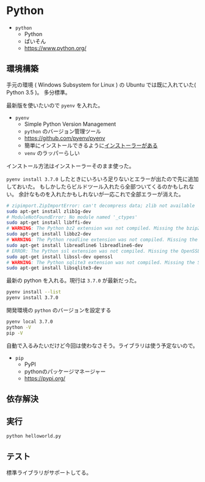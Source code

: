 # Python

* `python`
  * Python
  * ぱいそん
  * https://www.python.org/

## 環境構築

手元の環境 ( Windows Subsystem for Linux ) の Ubuntu では既に入れていた( Python 3.5 )。
多分標準。

最新版を使いたいので `pyenv` を入れた。

* `pyenv`
  * Simple Python Version Management
  * `python` のバージョン管理ツール
  * https://github.com/pyenv/pyenv
  * 簡単にインストールできるように[インストーラーがある](https://github.com/pyenv/pyenv-installer)
  * `venv` のラッパーらしい

インストール方法はインストーラーそのまま使った。

`pyenv install 3.7.0` したときにいろいろ足りないとエラーが出たので先に追加しておいた。
もしかしたらビルドツール入れたら全部ついてくるのかもしれない。
余計なものを入れたかもしれないが一応これで全部エラーが消えた。
```bash
# zipimport.ZipImportError: can't decompress data; zlib not available
sudo apt-get install zlib1g-dev
# ModuleNotFoundError: No module named '_ctypes'
sudo apt-get install libffi-dev
# WARNING: The Python bz2 extension was not compiled. Missing the bzip2 lib?
sudo apt-get install libbz2-dev
# WARNING: The Python readline extension was not compiled. Missing the GNU readline lib?
sudo apt-get install libreadline6 libreadline6-dev
# ERROR: The Python ssl extension was not compiled. Missing the OpenSSL lib?
sudo apt-get install libssl-dev openssl
# WARNING: The Python sqlite3 extension was not compiled. Missing the SQLite3 lib?
sudo apt-get install libsqlite3-dev
```

最新の python を入れる。現行は `3.7.0` が最新だった。
```bash
pyenv install --list
pyenv install 3.7.0
```

開発環境の `python` のバージョンを設定する
```bash
pyenv local 3.7.0
python -V
pip -V
```

自動で入るみたいだけど今回は使わなさそう。ライブラリは使う予定ないので。

* `pip`
  * PyPI
  * pythonのパッケージマネージャー
  * https://pypi.org/

## 依存解決


## 実行

```bash
python helloworld.py
```

## テスト

標準ライブラリがサポートしてる。
```bash
```
